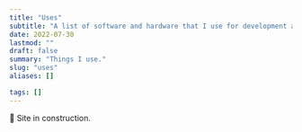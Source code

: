 ```yaml
---
title: "Uses"
subtitle: "A list of software and hardware that I use for development and in my daily life"
date: 2022-07-30
lastmod: ""
draft: false
summary: "Things I use."
slug: "uses"
aliases: []

tags: []
---
```


🚧 Site in construction.
